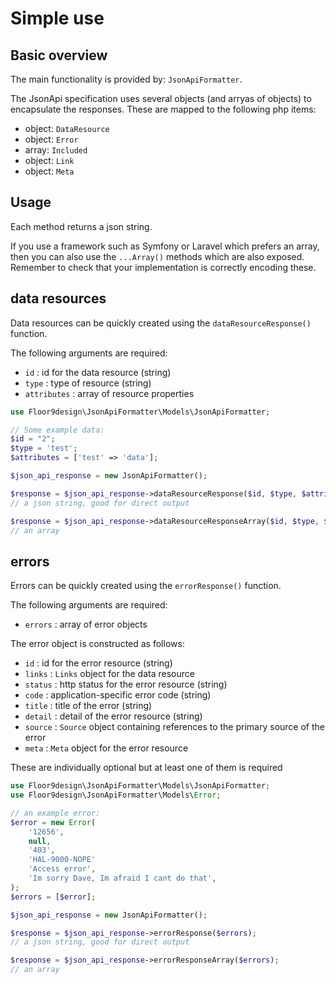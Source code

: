 # Simple use

## Basic overview

The main functionality is provided by: `JsonApiFormatter`.

The JsonApi specification uses several objects (and arryas of objects) to encapsulate the responses. These are mapped
to the following php items:

* object: `DataResource`
* object: `Error`
* array: `Included`
* object: `Link`
* object: `Meta`

## Usage

Each method returns a json string. 

If you use a framework such as Symfony or Laravel which prefers an array, then you can also use the `...Array()` 
methods which are also exposed. Remember to check that your implementation is correctly encoding these. 

## data resources

Data resources can be quickly created using the `dataResourceResponse()` function.

The following arguments are required:

* `id` : id for the data resource (string)
* `type` : type of resource (string)
* `attributes` : array of resource properties 

```php
use Floor9design\JsonApiFormatter\Models\JsonApiFormatter;

// Some example data:
$id = "2"; 
$type = 'test';
$attributes = ['test' => 'data'];

$json_api_response = new JsonApiFormatter();

$response = $json_api_response->dataResourceResponse($id, $type, $attributes); 
// a json string, good for direct output 

$response = $json_api_response->dataResourceResponseArray($id, $type, $attributes); 
// an array 
```

## errors

Errors can be quickly created using the `errorResponse()` function.

The following arguments are required:

* `errors` : array of error objects

The error object is constructed as follows:

* `id` : id for the error resource (string)
* `links` : `Links` object  for the data resource
* `status` : http status for the error resource (string)
* `code`  : application-specific error code (string)
* `title` : title of the error (string)
* `detail` : detail of the error resource (string)
* `source` : `Source` object containing references to the primary source of the error
* `meta` : `Meta` object for the error resource

These are individually optional but at least one of them is required

```php
use Floor9design\JsonApiFormatter\Models\JsonApiFormatter;
use Floor9design\JsonApiFormatter\Models\Error;

// an example error:
$error = new Error(
    '12656',
    null,
    '403',
    'HAL-9000-NOPE'
    'Access error',
    'Im sorry Dave, Im afraid I cant do that',
);
$errors = [$error];

$json_api_response = new JsonApiFormatter();

$response = $json_api_response->errorResponse($errors);
// a json string, good for direct output 

$response = $json_api_response->errorResponseArray($errors);
// an array 
```


